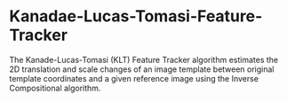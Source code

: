 # Kanadae-Lucas-Tomasi-Feature-Tracker
The Kanade-Lucas-Tomasi (KLT) Feature Tracker algorithm estimates the 2D translation and scale changes of an image template between original template coordinates and a given reference image using the Inverse Compositional algorithm. 

